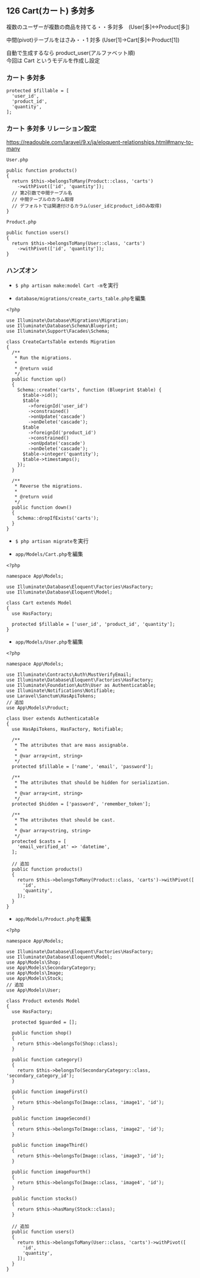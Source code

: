 ## 126 Cart(カート) 多対多<br>

複数のユーザーが複数の商品を持てる・・多対多　(User[多]<->Product[多])<br>

中間(pivot)テーブルをはさみ・・1 対多 (User[1]->Cart[多]<-Product[1])<br>

自動で生成するなら product_user(アルファベット順)<br>
今回は Cart というモデルを作成し設定<br>

### カート 多対多

```php:Cart.php
protected $fillable = [
  'user_id',
  'product_id',
  'quantity',
];
```

### カート 多対多 リレーション設定

https://readouble.com/laravel/9.x/ja/eloquent-relationships.html#many-to-many <br>

`User.php`<br>

```php:User.php
public function products()
{
  return $this->belongsToMany(Product::class, 'carts')
    ->withPivot(['id', 'quantity']);
  // 第2引数で中間テーブル名
  // 中間テーブルのカラム取得
  // デフォルトでは関連付けるカラム(user_idとproduct_idのみ取得)
}
```

`Product.php`<br>

```php:Product.php
public function users()
{
  return $this->belongsToMany(User::class, 'carts')
    ->withPivot(['id', 'quantity']);
}
```

### ハンズオン

- `$ php artisan make:model Cart -m`を実行<br>

* `database/migrations/create_carts_table.php`を編集<br>

```php:create_carts_table.php
<?php

use Illuminate\Database\Migrations\Migration;
use Illuminate\Database\Schema\Blueprint;
use Illuminate\Support\Facades\Schema;

class CreateCartsTable extends Migration
{
  /**
   * Run the migrations.
   *
   * @return void
   */
  public function up()
  {
    Schema::create('carts', function (Blueprint $table) {
      $table->id();
      $table
        ->foreignId('user_id')
        ->constrained()
        ->onUpdate('cascade')
        ->onDelete('cascade');
      $table
        ->foreignId('product_id')
        ->constrained()
        ->onUpdate('cascade')
        ->onDelete('cascade');
      $table->integer('quantity');
      $table->timestamps();
    });
  }

  /**
   * Reverse the migrations.
   *
   * @return void
   */
  public function down()
  {
    Schema::dropIfExists('carts');
  }
}
```

- `$ php artisan migrate`を実行<br>

* `app/Models/Cart.php`を編集<br>

```php:Cart.php
<?php

namespace App\Models;

use Illuminate\Database\Eloquent\Factories\HasFactory;
use Illuminate\Database\Eloquent\Model;

class Cart extends Model
{
  use HasFactory;

  protected $fillable = ['user_id', 'product_id', 'quantity'];
}
```

- `app/Models/User.php`を編集<br>

```php:User.php
<?php

namespace App\Models;

use Illuminate\Contracts\Auth\MustVerifyEmail;
use Illuminate\Database\Eloquent\Factories\HasFactory;
use Illuminate\Foundation\Auth\User as Authenticatable;
use Illuminate\Notifications\Notifiable;
use Laravel\Sanctum\HasApiTokens;
// 追加
use App\Models\Product;

class User extends Authenticatable
{
  use HasApiTokens, HasFactory, Notifiable;

  /**
   * The attributes that are mass assignable.
   *
   * @var array<int, string>
   */
  protected $fillable = ['name', 'email', 'password'];

  /**
   * The attributes that should be hidden for serialization.
   *
   * @var array<int, string>
   */
  protected $hidden = ['password', 'remember_token'];

  /**
   * The attributes that should be cast.
   *
   * @var array<string, string>
   */
  protected $casts = [
    'email_verified_at' => 'datetime',
  ];

  // 追加
  public function products()
  {
    return $this->belongsToMany(Product::class, 'carts')->withPivot([
      'id',
      'quantity',
    ]);
  }
}
```

- `app/Models/Product.php`を編集<br>

```php:Product.php
<?php

namespace App\Models;

use Illuminate\Database\Eloquent\Factories\HasFactory;
use Illuminate\Database\Eloquent\Model;
use App\Models\Shop;
use App\Models\SecondaryCategory;
use App\Models\Image;
use App\Models\Stock;
// 追加
use App\Models\User;

class Product extends Model
{
  use HasFactory;

  protected $guarded = [];

  public function shop()
  {
    return $this->belongsTo(Shop::class);
  }

  public function category()
  {
    return $this->belongsTo(SecondaryCategory::class, 'secondary_category_id');
  }

  public function imageFirst()
  {
    return $this->belongsTo(Image::class, 'image1', 'id');
  }

  public function imageSecond()
  {
    return $this->belongsTo(Image::class, 'image2', 'id');
  }

  public function imageThird()
  {
    return $this->belongsTo(Image::class, 'image3', 'id');
  }

  public function imageFourth()
  {
    return $this->belongsTo(Image::class, 'image4', 'id');
  }

  public function stocks()
  {
    return $this->hasMany(Stock::class);
  }

  // 追加
  public function users()
  {
    return $this->belongsToMany(User::class, 'carts')->withPivot([
      'id',
      'quantity',
    ]);
  }
}
```

